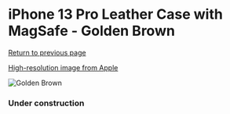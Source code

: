# iPhone 13 Pro Leather Case with MagSafe - Golden Brown

[Return to previous page](/iphone_13)

[High-resolution image from Apple](https://store.storeimages.cdn-apple.com/8756/as-images.apple.com/is/MM193?wid=4500&hei=4500&fmt=png)

<div style="width: 384px"><img src="/everypreview/MM193.png" alt="Golden Brown"></div>

### Under construction
